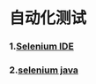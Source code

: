 # 自动化测试
### 1.[Selenium IDE](doc/seleniumIde.md)    

### 2.[selenium java](doc/seleniumDemo.md)    


